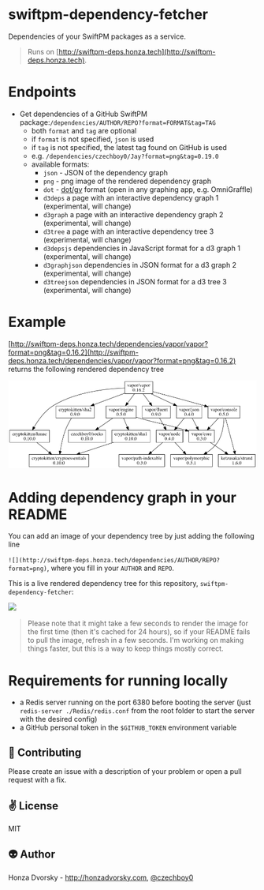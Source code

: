 # swiftpm-dependency-fetcher
Dependencies of your SwiftPM packages as a service.

> Runs on [http://swiftpm-deps.honza.tech](http://swiftpm-deps.honza.tech).

# Endpoints

- Get dependencies of a GitHub SwiftPM package:`/dependencies/AUTHOR/REPO?format=FORMAT&tag=TAG`
	- both `format` and `tag` are optional
	- if `format` is not specified, `json` is used
	- if `tag` is not specified, the latest tag found on GitHub is used
	- e.g. `/dependencies/czechboy0/Jay?format=png&tag=0.19.0`
	- available formats:
		- `json` - JSON of the dependency graph
		- `png` - png image of the rendered dependency graph
		- `dot` - [dot/gv](https://en.wikipedia.org/wiki/DOT_(graph_description_language)) format (open in any graphing app, e.g. OmniGraffle)
		- `d3deps` a page with an interactive dependency graph 1 (experimental, will change)
		- `d3graph` a page with an interactive dependency graph 2 (experimental, will change)
		- `d3tree` a page with an interactive dependency tree 3 (experimental, will change)
		- `d3depsjs` dependencies in JavaScript format for a d3 graph 1 (experimental, will change)
		- `d3graphjson` dependencies in JSON format for a d3 graph 2 (experimental, will change)
		- `d3treejson` dependencies in JSON format for a d3 tree 3 (experimental, will change)

# Example

[http://swiftpm-deps.honza.tech/dependencies/vapor/vapor?format=png&tag=0.16.2](http://swiftpm-deps.honza.tech/dependencies/vapor/vapor?format=png&tag=0.16.2) returns the following rendered dependency tree

![](Meta/vapor.png)

# Adding dependency graph in your README

You can add an image of your dependency tree by just adding the following line

`![](http://swiftpm-deps.honza.tech/dependencies/AUTHOR/REPO?format=png)`, where you fill in your `AUTHOR` and `REPO`. 

This is a live rendered dependency tree for this repository, `swiftpm-dependency-fetcher`:

![](http://swiftpm-deps.honza.tech/dependencies/czechboy0/swiftpm-dependency-fetcher?format=png)

> Please note that it might take a few seconds to render the image for the first time (then it's cached for 24 hours), so if your README fails to pull the image, refresh in a few seconds. I'm working on making things faster, but this is a way to keep things mostly correct.

# Requirements for running locally

- a Redis server running on the port 6380 before booting the server (just `redis-server ./Redis/redis.conf` from the root folder to start the server with the desired config)
- a GitHub personal token in the `$GITHUB_TOKEN` environment variable

:gift_heart: Contributing
------------
Please create an issue with a description of your problem or open a pull request with a fix.

:v: License
-------
MIT

:alien: Author
------
Honza Dvorsky - http://honzadvorsky.com, [@czechboy0](http://twitter.com/czechboy0)

